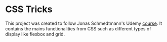 # CSS Tricks  

This project was created to follow Jonas Schmedtmann's Udemy [course](https://udemy.com/course/design-and-develop-a-killer-website-with-html5-and-css3/learn/lecture/27511920#overview).  It contains the mains functionalities from CSS such as different types of display like flexbox and grid.
